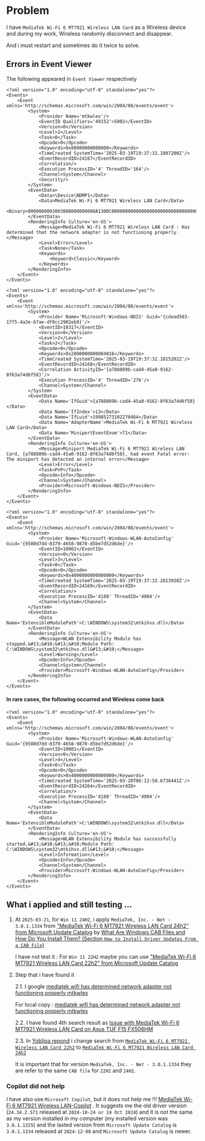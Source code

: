 

# Problem

I have `MediaTek Wi-Fi 6 MT7921 Wireless LAN Card` as a Wireless device and during my work, Wireless randomly disconnect and disappear. 

And i must restart and sometimes do it twice to solve.

## Errors in Event Viewer

The following appeared in `Event Viewer` respectively 

```
<?xml version="1.0" encoding="utf-8" standalone="yes"?>
<Events>
	<Event xmlns='http://schemas.microsoft.com/win/2004/08/events/event'>
		<System>
			<Provider Name='mtkwlex'/>
			<EventID Qualifiers='49152'>5002</EventID>
			<Version>0</Version>
			<Level>2</Level>
			<Task>0</Task>
			<Opcode>0</Opcode>
			<Keywords>0x80000000000000</Keywords>
			<TimeCreated SystemTime='2025-03-19T19:37:32.1807200Z'/>
			<EventRecordID>24167</EventRecordID>
			<Correlation/>
			<Execution ProcessID='4' ThreadID='164'/>
			<Channel>System</Channel>
			<Security/>
		</System>
		<EventData>
			<Data>\Device\NDMP1</Data>
			<Data>MediaTek Wi-Fi 6 MT7921 Wireless LAN Card</Data>
			<Binary>0000080002003800000000008A1300C00000000000000000000000000000000000000000000000000400000000000000</Binary>
		</EventData>
		<RenderingInfo Culture='en-US'>
			<Message>MediaTek Wi-Fi 6 MT7921 Wireless LAN Card : Has determined that the network adapter is not functioning properly.</Message>
			<Level>Error</Level>
			<Task>None</Task>
			<Keywords>
				<Keyword>Classic</Keyword>
			</Keywords>
		</RenderingInfo>
	</Event>
</Events>
```


```
<?xml version="1.0" encoding="utf-8" standalone="yes"?>
<Events>
	<Event xmlns='http://schemas.microsoft.com/win/2004/08/events/event'>
		<System>
			<Provider Name='Microsoft-Windows-NDIS' Guid='{cdead503-17f5-4a3e-b7ae-df8cc2902eb9}'/>
			<EventID>10317</EventID>
			<Version>0</Version>
			<Level>2</Level>
			<Task>2</Task>
			<Opcode>0</Opcode>
			<Keywords>0x2000000000004016</Keywords>
			<TimeCreated SystemTime='2025-03-19T19:37:32.1815202Z'/>
			<EventRecordID>24168</EventRecordID>
			<Correlation ActivityID='{a788889b-cad4-45a0-9162-8f63a74d6f58}'/>
			<Execution ProcessID='4' ThreadID='276'/>
			<Channel>System</Channel>
		</System>
		<EventData>
			<Data Name='IfGuid'>{a788889b-cad4-45a0-9162-8f63a74d6f58}</Data>
			<Data Name='IfIndex'>13</Data>
			<Data Name='IfLuid'>19985273102270464</Data>
			<Data Name='AdapterName'>MediaTek Wi-Fi 6 MT7921 Wireless LAN Card</Data>
			<Data Name='MiniportEventEnum'>71</Data>
		</EventData>
		<RenderingInfo Culture='en-US'>
			<Message>Miniport MediaTek Wi-Fi 6 MT7921 Wireless LAN Card, {a788889b-cad4-45a0-9162-8f63a74d6f58}, had event Fatal error: The miniport has detected an internal error</Message>
			<Level>Error</Level>
			<Task>PnP</Task>
			<Opcode>Info</Opcode>
			<Channel>System</Channel>
			<Provider>Microsoft-Windows-NDIS</Provider>
		</RenderingInfo>
	</Event>
</Events>
```



```
<?xml version="1.0" encoding="utf-8" standalone="yes"?>
<Events>
	<Event xmlns='http://schemas.microsoft.com/win/2004/08/events/event'>
		<System>
			<Provider Name='Microsoft-Windows-WLAN-AutoConfig' Guid='{9580d7dd-0379-4658-9870-d5be7d52d6de}'/>
			<EventID>10002</EventID>
			<Version>0</Version>
			<Level>3</Level>
			<Task>0</Task>
			<Opcode>0</Opcode>
			<Keywords>0x4000000000000000</Keywords>
			<TimeCreated SystemTime='2025-03-19T19:37:32.2813938Z'/>
			<EventRecordID>24169</EventRecordID>
			<Correlation/>
			<Execution ProcessID='4188' ThreadID='4904'/>
			<Channel>System</Channel>
		</System>
		<EventData>
			<Data Name='ExtensibleModulePath'>C:\WINDOWS\system32\mtkihvx.dll</Data>
		</EventData>
		<RenderingInfo Culture='en-US'>
			<Message>WLAN Extensibility Module has stopped.&#13;&#10;&#13;&#10;Module Path: C:\WINDOWS\system32\mtkihvx.dll&#13;&#10;</Message>
			<Level>Warning</Level>
			<Opcode>Info</Opcode>
			<Channel>System</Channel>
			<Provider>Microsoft-Windows-WLAN-AutoConfig</Provider>
		</RenderingInfo>
	</Event>
</Events>
```

#### In rare cases, the following occurred and Wireless come back

```
<?xml version="1.0" encoding="utf-8" standalone="yes"?>
<Events>
	<Event xmlns='http://schemas.microsoft.com/win/2004/08/events/event'>
		<System>
			<Provider Name='Microsoft-Windows-WLAN-AutoConfig' Guid='{9580d7dd-0379-4658-9870-d5be7d52d6de}'/>
			<EventID>10001</EventID>
			<Version>0</Version>
			<Level>4</Level>
			<Task>0</Task>
			<Opcode>0</Opcode>
			<Keywords>0x4000000000000000</Keywords>
			<TimeCreated SystemTime='2025-03-20T06:12:50.6736441Z'/>
			<EventRecordID>24264</EventRecordID>
			<Correlation/>
			<Execution ProcessID='4188' ThreadID='4904'/>
			<Channel>System</Channel>
		</System>
		<EventData>
			<Data Name='ExtensibleModulePath'>C:\WINDOWS\system32\mtkihvx.dll</Data>
		</EventData>
		<RenderingInfo Culture='en-US'>
			<Message>WLAN Extensibility Module has successfully started.&#13;&#10;&#13;&#10;Module Path: C:\WINDOWS\system32\mtkihvx.dll&#13;&#10;</Message>
			<Level>Information</Level>
			<Opcode>Info</Opcode>
			<Channel>System</Channel>
			<Provider>Microsoft-Windows-WLAN-AutoConfig</Provider>
		</RenderingInfo>
	</Event>
</Events>

```

## What i applied and still testing ...

 1. At `2025-03-21`, for `Win 11 24H2`, i apply `MediaTek, Inc. - Net - 3.0.1.1334` from ["MediaTek Wi-Fi 6 MT7921 Wireless LAN Card 24h2" from Microsoft Update Catalog](https://www.catalog.update.microsoft.com/Search.aspx?q=MediaTek%20Wi-Fi%206%20MT7921%20Wireless%20LAN%20Card%2024h2)
	by [What Are Windows CAB Files and How Do You Install Them? (Section `How to Install Driver Updates From a CAB File`)](https://www.makeuseof.com/windows-cab-files-guide/)
	

	I have not test it : For `Win 11 22H2` maybe you can use ["MediaTek Wi-Fi 6 MT7921 Wireless LAN Card 22h2" from Microsoft Update Catalog](https://www.catalog.update.microsoft.com/Search.aspx?q=MediaTek%20Wi-Fi%206%20MT7921%20Wireless%20LAN%20Card%2022h2)
	

 2. Step that i have found it
	
	2.1. I google [mediatek wifi has determined network adapter not functioning properly mtkwlex](https://www.google.com/search?q=mediatek+wifi+has+determined+network+adapter+not+functioning+properly+mtkwlex&oq=mediatek+wifi+has+determined+network+adapter+not+functioning+properly+mtkwlex&sourceid=chrome&ie=UTF-8)
	
	  For local copy : [mediatek wifi has determined network adapter not functioning properly mtkwlex](./mediatek%20wifi%20has%20determined%20network%20adapter%20not%20functioning%20properly%20mtkwlex%20-%20Page%201%20(GoogleSearch).txt)
	

	2.2. I have found 4th search result as [Issue with MediaTek Wi-Fi 6 MT7921 Wireless LAN Card on Asus TUF F15 FX506HM](https://rog-forum.asus.com/t5/tuf-asus-gaming-notebooks/issue-with-mediatek-wi-fi-6-mt7921-wireless-lan-card-on-asus-tuf/td-p/989491)
	
	2.3. In [Yoblipa repond](https://rog-forum.asus.com/t5/tuf-asus-gaming-notebooks/issue-with-mediatek-wi-fi-6-mt7921-wireless-lan-card-on-asus-tuf/m-p/1014026/highlight/true#M4463)
	     i change search from [`MediaTek Wi-Fi 6 MT7921 Wireless LAN Card 22h2`](https://www.catalog.update.microsoft.com/Search.aspx?q=MediaTek%20Wi-Fi%206%20MT7921%20Wireless%20LAN%20Card%2022h2) to [`MediaTek Wi-Fi 6 MT7921 Wireless LAN Card 24h2`](https://www.catalog.update.microsoft.com/Search.aspx?q=MediaTek%20Wi-Fi%206%20MT7921%20Wireless%20LAN%20Card%2024h2)

       It is important that for version `MediaTek, Inc. - Net - 3.0.1.1334` they are refer to the same `CAB file` for `22H2` and `24H2`.

### Copilot did not help

I have also use `Microsoft Copilot`, but it does not help me !!! [MediaTek Wi-Fi 6 MT7921 Wireless LAN-Copilot](./MediaTek%20Wi-Fi%206%20MT7921%20Wireless%20LAN-Copilot.md) . It suggests me the old driver version (`24.34.2.571` released at `2024-10-24 or 24 Oct 2024`) and it is not the same as my version installed in my computer (my installed version was `3.0.1.1325`) and the lasted version from `Microsoft Update Catalog` is `3.0.1.1334` released at `2024-12-08` and `Microsoft Update Catalog` is newer.


